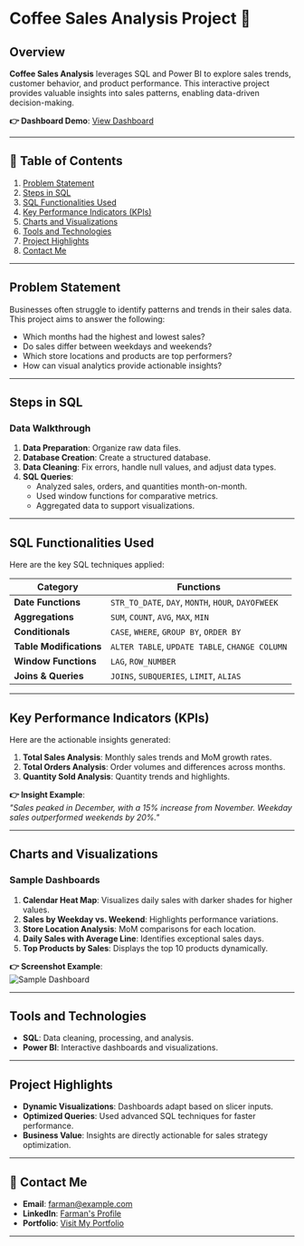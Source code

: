 # Coffee Sales Analysis Project 🚀

## Overview
**Coffee Sales Analysis** leverages SQL and Power BI to explore sales trends, customer behavior, and product performance. This interactive project provides valuable insights into sales patterns, enabling data-driven decision-making.

**👉 Dashboard Demo**: [View Dashboard](#)  

---

## 📌 Table of Contents
1. [Problem Statement](#problem-statement)  
2. [Steps in SQL](#steps-in-sql)  
3. [SQL Functionalities Used](#sql-functionalities-used)  
4. [Key Performance Indicators (KPIs)](#key-performance-indicators-kpis)  
5. [Charts and Visualizations](#charts-and-visualizations)  
6. [Tools and Technologies](#tools-and-technologies)  
7. [Project Highlights](#project-highlights)  
8. [Contact Me](#contact-me)  

---

## Problem Statement
Businesses often struggle to identify patterns and trends in their sales data. This project aims to answer the following:  

- Which months had the highest and lowest sales?  
- Do sales differ between weekdays and weekends?  
- Which store locations and products are top performers?  
- How can visual analytics provide actionable insights?  

---

## Steps in SQL

### Data Walkthrough
1. **Data Preparation**: Organize raw data files.  
2. **Database Creation**: Create a structured database.  
3. **Data Cleaning**: Fix errors, handle null values, and adjust data types.  
4. **SQL Queries**:  
   - Analyzed sales, orders, and quantities month-on-month.  
   - Used window functions for comparative metrics.  
   - Aggregated data to support visualizations.  
---

## SQL Functionalities Used

Here are the key SQL techniques applied:

| **Category**         | **Functions**                                |
|-----------------------|----------------------------------------------|
| **Date Functions**    | `STR_TO_DATE`, `DAY`, `MONTH`, `HOUR`, `DAYOFWEEK` |
| **Aggregations**      | `SUM`, `COUNT`, `AVG`, `MAX`, `MIN`         |
| **Conditionals**      | `CASE`, `WHERE`, `GROUP BY`, `ORDER BY`     |
| **Table Modifications** | `ALTER TABLE`, `UPDATE TABLE`, `CHANGE COLUMN` |
| **Window Functions**  | `LAG`, `ROW_NUMBER`                        |
| **Joins & Queries**   | `JOINS`, `SUBQUERIES`, `LIMIT`, `ALIAS`     |

---

## Key Performance Indicators (KPIs)

Here are the actionable insights generated:

1. **Total Sales Analysis**: Monthly sales trends and MoM growth rates.  
2. **Total Orders Analysis**: Order volumes and differences across months.  
3. **Quantity Sold Analysis**: Quantity trends and highlights.  

**👉 Insight Example**:  
*"Sales peaked in December, with a 15% increase from November. Weekday sales outperformed weekends by 20%."*

---

## Charts and Visualizations

### Sample Dashboards

1. **Calendar Heat Map**: Visualizes daily sales with darker shades for higher values.  
2. **Sales by Weekday vs. Weekend**: Highlights performance variations.  
3. **Store Location Analysis**: MoM comparisons for each location.  
4. **Daily Sales with Average Line**: Identifies exceptional sales days.  
5. **Top Products by Sales**: Displays the top 10 products dynamically.  

**👉 Screenshot Example**:  
![Sample Dashboard](https://via.placeholder.com/800x400?text=Dashboard+Example)

---

## Tools and Technologies

- **SQL**: Data cleaning, processing, and analysis.  
- **Power BI**: Interactive dashboards and visualizations.   

---

## Project Highlights

- **Dynamic Visualizations**: Dashboards adapt based on slicer inputs.  
- **Optimized Queries**: Used advanced SQL techniques for faster performance.  
- **Business Value**: Insights are directly actionable for sales strategy optimization.  

---

## 📧 Contact Me

- **Email**: [farman@example.com](mailto:md.farman.data@gmail.com)  
- **LinkedIn**: [Farman's Profile](#)  
- **Portfolio**: [Visit My Portfolio](#)  

---
